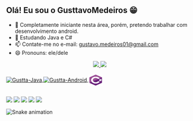 ## Olá! Eu sou o GusttavoMedeiros 😁

- 🔭 Completamente iniciante nesta área, porém, pretendo trabalhar com desenvolvimento android.
- 🌱 Estudando Java e C#
- 📫 Contate-me no e-mail: gustavo.medeiros01@gmail.com
- 😄 Pronouns: ele/dele

<div align="center">
  <a href="https://github.com/GusttavoMedeiros">
  <img height="180em" src="https://github-readme-stats.vercel.app/api?username=GusttavoMedeiros&show_icons=true&theme=dark&include_all_commits=true&count_private=true"/>
  <img height="180em" src="https://github-readme-stats.vercel.app/api/top-langs/?username=GusttavoMedeiros&layout=compact&langs_count=7&theme=dark"/>
</div>
  <div style="display: inline_block"><br>
  <img align="center" alt="Gustta-Java" height="30" width="40" src="https://cdn.jsdelivr.net/gh/devicons/devicon/icons/java/java-original-wordmark.svg" />
  <img align="center" alt="Gustta-Android" height="30" width="40" src="https://cdn.jsdelivr.net/gh/devicons/devicon/icons/android/android-original-wordmark.svg" />
  <img align="center" alt="Gustta-Csharp" height="30" width="40" src="https://raw.githubusercontent.com/devicons/devicon/master/icons/csharp/csharp-original.svg">
</div>
  
  ##
  
 <div>
   <a href="https://www.youtube.com/channel/UCA5Rup5bee-_rQ6yvRzi5ZA" target="_blank"><img src="https://img.shields.io/badge/YouTube-FF0000?style=for-the-badge&logo=youtube&logoColor=white" target="_blank"></a>
  <a href="https://www.instagram.com/gusttavo.arcanjo01/" target="_blank"><img src="https://img.shields.io/badge/-Instagram-%23E4405F?style=for-the-badge&logo=instagram&logoColor=white" target="_blank"></a>
 	<a href="https://www.twitch.tv/gusttavo010" target="_blank"><img src="https://img.shields.io/badge/Twitch-9146FF?style=for-the-badge&logo=twitch&logoColor=white" target="_blank"></a>
 </a> 
  <a href = "mailto:gustavo.arcanjo01@gmail.com"><img src="https://img.shields.io/badge/-Gmail-%23333?style=for-the-badge&logo=gmail&logoColor=white" target="_blank"></a>
  <a href="https://www.linkedin.com/in/gustavo-medeiros-42b368214/" target="_blank"><img src="https://img.shields.io/badge/-LinkedIn-%230077B5?style=for-the-badge&logo=linkedin&logoColor=white" target="_blank"></a> 
  
 ![Snake animation](https://github.com/GusttavoMedeiros/GusttavoMedeiros/blob/output/github-contribution-grid-snake.svg)
  
 </div>
